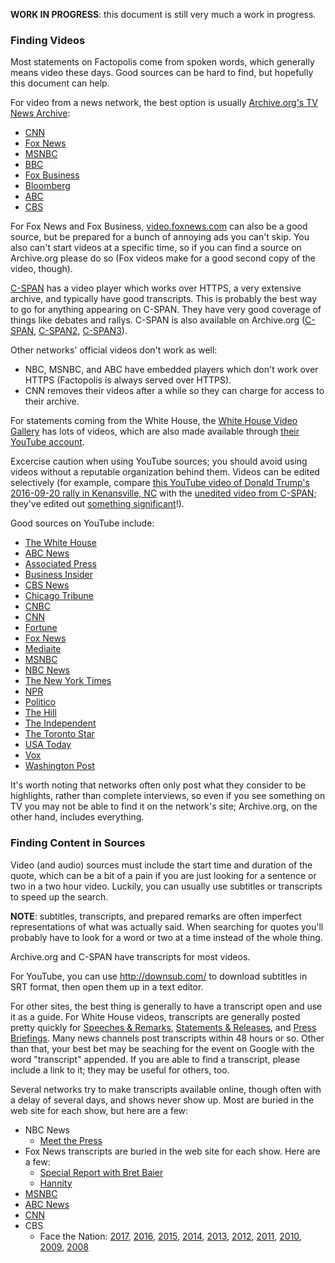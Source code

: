 **WORK IN PROGRESS**: this document is still very much a work in progress.

### Finding Videos

Most statements on Factopolis come from spoken words, which generally means video these days. Good sources can be hard to find, but hopefully this document can help.

For video from a news network, the best option is usually [Archive.org's TV News Archive](https://archive.org/details/tv):

* [CNN](https://archive.org/details/TV-CNNW?sort=-date)
* [Fox News](https://archive.org/details/TV-FOXNEWSW?sort=-date)
* [MSNBC](https://archive.org/details/TV-MSNBCW?sort=-date)
* [BBC](https://archive.org/details/TV-BBCNEWS?sort=-date)
* [Fox Business](https://archive.org/details/TV-FBC?sort=-date)
* [Bloomberg](https://archive.org/details/TV-BLOOMBERG?sort=-date)
* [ABC](https://archive.org/details/TV-WJLA?sort=-date)
* [CBS](https://archive.org/details/TV-KPIX?sort=-date)

For Fox News and Fox Business, [video.foxnews.com](http://video.foxnews.com/) can also be a good source, but be prepared for a bunch of annoying ads you can't skip. You also can't start videos at a specific time, so if you can find a source on Archive.org please do so (Fox videos make for a good second copy of the video, though).

[C-SPAN](https://www.c-span.org/) has a video player which works over HTTPS, a very extensive archive, and typically have good transcripts. This is probably the best way to go for anything appearing on C-SPAN. They have very good coverage of things like debates and rallys. C-SPAN is also available on Archive.org ([C-SPAN](https://archive.org/details/TV-CSPAN), [C-SPAN2](https://archive.org/details/TV-CSPAN2), [C-SPAN3](https://archive.org/details/TV-CSPAN3)).

Other networks' official videos don't work as well:

* NBC, MSNBC, and ABC have embedded players which don't work over HTTPS (Factopolis is always served over HTTPS).
* CNN removes their videos after a while so they can charge for access to their archive.

For statements coming from the White House, the [White House Video Gallery](https://www.whitehouse.gov/featured-videos) has lots of videos, which are also made available through [their YouTube account](https://www.youtube.com/user/whitehouse).

Excercise caution when using YouTube sources; you should avoid using videos without a reputable organization behind them. Videos can be edited selectively (for example, compare [this YouTube video of Donald Trump's 2016-09-20 rally in Kenansville, NC](https://youtu.be/8ZADcyBDZSw?t=2396) with the [unedited video from C-SPAN](https://www.c-span.org/video/?415591-1&start=2384); they've edited out [something significant](/person/donald-trump/2016-09-20/)!).

Good sources on YouTube include:

* [The White House](https://www.youtube.com/user/whitehouse)
* [ABC News](https://www.youtube.com/user/ABCNews)
* [Associated Press](https://www.youtube.com/user/AssociatedPress)
* [Business Insider](https://www.youtube.com/user/businessinsider)
* [CBS News](https://www.youtube.com/user/CBSNewsOnline)
* [Chicago Tribune](https://www.youtube.com/user/ChicagoTribune)
* [CNBC](https://www.youtube.com/user/cnbc)
* [CNN](https://www.youtube.com/user/CNN)
* [Fortune](https://www.youtube.com/user/FortuneMagazineVideo)
* [Fox News](https://www.youtube.com/user/FoxNewsChannel)
* [Mediaite](https://www.youtube.com/user/Mediaite)
* [MSNBC](https://www.youtube.com/user/msnbcleanforward)
* [NBC News](https://www.youtube.com/user/NBCNews)
* [The New York Times](https://www.youtube.com/user/TheNewYorkTimes)
* [NPR](https://www.youtube.com/user/npr)
* [Politico](https://www.youtube.com/user/thepolitico)
* [The Hill](https://www.youtube.com/user/thehilldotcom)
* [The Independent](https://www.youtube.com/user/theindependent)
* [The Toronto Star](https://www.youtube.com/user/TorontoStar)
* [USA Today](https://www.youtube.com/user/USATODAY)
* [Vox](https://www.youtube.com/user/voxdotcom)
* [Washington Post](https://www.youtube.com/user/WashingtonPost)

It's worth noting that networks often only post what they consider to be highlights, rather than complete interviews, so even if you see something on TV you may not be able to find it on the network's site; Archive.org, on the other hand, includes everything.

### Finding Content in Sources

Video (and audio) sources must include the start time and duration of the quote, which can be a bit of a pain if you are just looking for a sentence or two in a two hour video. Luckily, you can usually use subtitles or transcripts to speed up the search.

**NOTE**: subtitles, transcripts, and prepared remarks are often imperfect representations of what was actually said. When searching for quotes you'll probably have to look for a word or two at a time instead of the whole thing.

Archive.org and C-SPAN have transcripts for most videos.

For YouTube, you can use http://downsub.com/ to download subtitles in SRT format, then open them up in a text editor.

For other sites, the best thing is generally to have a transcript open and use it as a guide. For White House videos, transcripts are generally posted pretty quickly for [Speeches & Remarks](https://www.whitehouse.gov/briefing-room/speeches-and-remarks), [Statements & Releases](https://www.whitehouse.gov/briefing-room/statements-and-releases), and [Press Briefings](https://www.whitehouse.gov/briefing-room/press-briefings). Many news channels post transcripts within 48 hours or so. Other than that, your best bet may be seaching for the event on Google with the word "transcript" appended. If you are able to find a transcript, please include a link to it; they may be useful for others, too.

Several networks try to make transcripts available online, though often with a delay of several days, and shows never show up. Most are buried in the web site for each show, but here are a few:

* NBC News
  * [Meet the Press](https://www.nbcnews.com/meet-the-press/meet-press-transcripts-n51976)
* Fox News transcripts are buried in the web site for each show. Here are a few:
  * [Special Report with Bret Baier](http://www.foxnews.com/on-air/special-report-bret-baier/transcripts)
  * [Hannity](http://www.foxnews.com/on-air/hannity/transcripts)
* [MSNBC](http://www.msnbc.com/transcripts)
* [ABC News](http://abcnews.go.com/Technology/story?id=769462)
* [CNN](http://www.cnn.com/TRANSCRIPTS/)
* CBS
  * Face the Nation: [2017](https://www.cbsnews.com/news/face-the-nation-transcripts-2017/), [2016](https://www.cbsnews.com/news/face-the-nation-transcripts-2016/), [2015](https://www.cbsnews.com/news/face-the-nation-transcripts-2015/), [2014](https://www.cbsnews.com/news/face-the-nation-transcripts-2014/), [2013](https://www.cbsnews.com/news/face-the-nation-transcripts-2013/), [2012](https://www.cbsnews.com/news/face-the-nation-transcripts-2012/), [2011](https://www.cbsnews.com/news/face-the-nation-transcripts-2011/), [2010](https://www.cbsnews.com/news/face-the-nation-transcripts-2010/), [2009](https://www.cbsnews.com/news/face-the-nation-transcripts-2009/), [2008](https://www.cbsnews.com/news/face-the-nation-transcripts-2008/)
